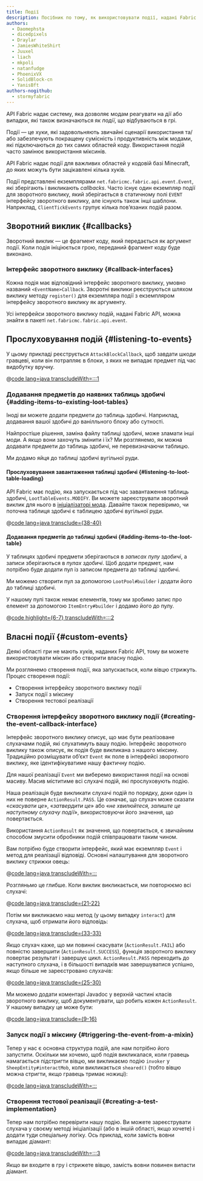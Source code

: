 ```yaml
---
title: Події
description: Посібник по тому, як використовувати події, надані Fabric API.
authors:
  - Daomephsta
  - dicedpixels
  - Draylar
  - JamiesWhiteShirt
  - Juuxel
  - liach
  - mkpoli
  - natanfudge
  - PhoenixVX
  - SolidBlock-cn
  - YanisBft
authors-nogithub:
  - stormyfabric
---
```


API Fabric надає систему, яка дозволяє модам реагувати на дії або випадки, які також визначаються як _події_, що відбуваються в грі.

Події — це хуки, які задовольняють звичайні сценарії використання та/або забезпечують покращену сумісність і продуктивність між модами, які підключаються до тих самих областей коду. Використання подій часто замінює використання міксинів.

API Fabric надає події для важливих областей у кодовій базі Minecraft, до яких можуть бути зацікавлені кілька хуків.

Події представлені екземплярами `net.fabricmc.fabric.api.event.Event`, які зберігають і викликають _callbacks_. Часто існує один екземпляр події для зворотного виклику, який зберігається в статичному полі `EVENT` інтерфейсу зворотного виклику, але існують також інші шаблони. Наприклад, `ClientTickEvents` групує кілька пов’язаних подій разом.

## Зворотний виклик {#callbacks}

Зворотний виклик — це фрагмент коду, який передається як аргумент події. Коли подія ініціюється грою, переданий фрагмент коду буде виконано.

### Інтерфейс зворотного виклику {#callback-interfaces}

Кожна подія має відповідний інтерфейс зворотного виклику, умовно названий `<EventName>Callback`. Зворотні виклики реєструються шляхом виклику методу `register()` для екземпляра події з екземпляром інтерфейсу зворотного виклику як аргументу.

Усі інтерфейси зворотного виклику подій, надані Fabric API, можна знайти в пакеті `net.fabricmc.fabric.api.event`.

## Прослуховування подій {#listening-to-events}

У цьому прикладі реєструється `AttackBlockCallback`, щоб завдати шкоди гравцеві, коли він потрапляє в блоки, з яких не випадає предмет під час видобутку вручну.

@[code lang=java transcludeWith=:::1](@/reference/latest/src/main/java/com/example/docs/event/ExampleModEvents.java)

### Додавання предметів до наявних таблиць здобичі {#adding-items-to-existing-loot-tables}

Іноді ви можете додати предмети до таблиць здобичі. Наприклад, додавання вашої здобичі до ванілльного блоку або сутності.

Найпростіше рішення, заміна файлу таблиці здобичі, може зламати інші моди. А якщо вони захочуть змінити і їх? Ми розглянемо, як можна додавати предмети до таблиць здобичі, не перевизначаючи таблицю.

Ми додамо яйця до таблиці здобичі вугільної руди.

#### Прослуховування завантаження таблиці здобичі {#listening-to-loot-table-loading}

API Fabric має подію, яка запускається під час завантаження таблиць здобичі, `LootTableEvents.MODIFY`. Ви можете зареєструвати зворотний виклик для нього в [ініціалізаторі мода](./getting-started/project-structure#entrypoints). Давайте також перевіримо, чи поточна таблиця здобичі є таблицею здобичі вугільної руди.

@[code lang=java transclude={38-40}](@/reference/latest/src/main/java/com/example/docs/event/ExampleModEvents.java)

#### Додавання предметів до таблиці здобичі {#adding-items-to-the-loot-table}

У таблицях здобичі предмети зберігаються в _записах пулу здобичі_, а записи зберігаються в _пулах здобичі_. Щоб додати предмет, нам потрібно буде додати пул із записом предмета до таблиці здобичі.

Ми можемо створити пул за допомогою `LootPool#builder` і додати його до таблиці здобичі.

У нашому пулі також немає елементів, тому ми зробимо запис про елемент за допомогою `ItemEntry#builder` і додамо його до пулу.

@[code highlight={6-7} transcludeWith=:::2](@/reference/latest/src/main/java/com/example/docs/event/ExampleModEvents.java)

## Власні події {#custom-events}

Деякі області гри не мають хуків, наданих Fabric API, тому ви можете використовувати міксин або створити власну подію.

Ми розглянемо створення події, яка запускається, коли вівцю стрижуть. Процес створення події:

- Створення інтерфейсу зворотного виклику події
- Запуск події з міксину
- Створення тестової реалізації

### Створення інтерфейсу зворотного виклику події {#creating-the-event-callback-interface}

Інтерфейс зворотного виклику описує, що має бути реалізоване слухачами подій, які слухатимуть вашу подію. Інтерфейс зворотного виклику також описує, як подія буде викликана з нашого міксину. Традиційно розміщувати об’єкт `Event` як поле в інтерфейсі зворотного виклику, яке ідентифікуватиме нашу фактичну подію.

Для нашої реалізації `Event` ми виберемо використання події на основі масиву. Масив міститиме всі слухачі подій, які прослуховують подію.

Наша реалізація буде викликати слухачі подій по порядку, доки один із них не поверне `ActionResult.PASS`. Це означає, що слухач може сказати «_скасувати це_», «_затвердити це_» або «_не хвилюйтеся, залиште це наступному слухачу події_», використовуючи його значення, що повертається.

Використання `ActionResult` як значення, що повертається, є звичайним способом змусити обробники подій співпрацювати таким чином.

Вам потрібно буде створити інтерфейс, який має екземпляр `Event` і метод для реалізації відповіді. Основні налаштування для зворотного виклику стрижки овець:

@[code lang=java transcludeWith=:::](@/reference/latest/src/main/java/com/example/docs/event/SheepShearCallback.java)

Розгляньмо це глибше. Коли виклик викликається, ми повторюємо всі слухачі:

@[code lang=java transclude={21-22}](@/reference/latest/src/main/java/com/example/docs/event/SheepShearCallback.java)

Потім ми викликаємо наш метод (у цьому випадку `interact`) для слухача, щоб отримати його відповідь:

@[code lang=java transclude={33-33}](@/reference/latest/src/main/java/com/example/docs/event/SheepShearCallback.java)

Якщо слухач каже, що ми повинні скасувати (`ActionResult.FAIL`) або повністю завершити (`ActionResult.SUCCESS`), функція зворотного виклику повертає результат і завершує цикл. `ActionResult.PASS` переходить до наступного слухача, і в більшості випадків має завершуватися успішно, якщо більше не зареєстровано слухачів:

@[code lang=java transclude={25-30}](@/reference/latest/src/main/java/com/example/docs/event/SheepShearCallback.java)

Ми можемо додати коментарі Javadoc у верхній частині класів зворотного виклику, щоб документувати, що робить кожен `ActionResult`. У нашому випадку це може бути:

@[code lang=java transclude={9-16}](@/reference/latest/src/main/java/com/example/docs/event/SheepShearCallback.java)

### Запуск події з міксину {#triggering-the-event-from-a-mixin}

Тепер у нас є основна структура подій, але нам потрібно його запустити. Оскільки ми хочемо, щоб подія викликалася, коли гравець намагається підстригти вівцю, ми викликаємо подію `invoker` у `SheepEntity#interactMob`, коли викликається `sheared()` (тобто вівцю можна стригти, якщо гравець тримає ножиці):

@[code lang=java transcludeWith=:::](@/reference/latest/src/main/java/com/example/docs/mixin/event/SheepEntityMixin.java)

### Створення тестової реалізації {#creating-a-test-implementation}

Тепер нам потрібно перевірити нашу подію. Ви можете зареєструвати слухача у своєму методі ініціалізації (або в іншій області, якщо хочете) і додати туди спеціальну логіку. Ось приклад, коли замість вовни випадає діамант:

@[code lang=java transcludeWith=:::3](@/reference/latest/src/main/java/com/example/docs/event/ExampleModEvents.java)

Якщо ви входите в гру і стрижете вівцю, замість вовни повинен випасти діамант.
